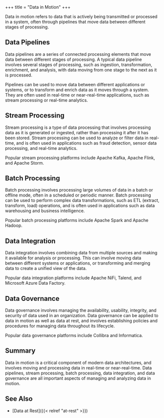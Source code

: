 +++
title = "Data in Motion"
+++

Data in motion refers to data that is actively being transmitted or processed in a system, often through pipelines that move data between different stages of processing.

## Data Pipelines

Data pipelines are a series of connected processing elements that move data between different stages of processing. A typical data pipeline involves several stages of processing, such as ingestion, transformation, enrichment, and analysis, with data moving from one stage to the next as it is processed.

Pipelines can be used to move data between different applications or systems, or to transform and enrich data as it moves through a system. They are often used in real-time or near-real-time applications, such as stream processing or real-time analytics.

## Stream Processing

Stream processing is a type of data processing that involves processing data as it is generated or ingested, rather than processing it after it has been stored. Stream processing can be used to analyze or filter data in real-time, and is often used in applications such as fraud detection, sensor data processing, and real-time analytics.

Popular stream processing platforms include Apache Kafka, Apache Flink, and Apache Storm.

## Batch Processing

Batch processing involves processing large volumes of data in a batch or offline mode, often in a scheduled or periodic manner. Batch processing can be used to perform complex data transformations, such as ETL (extract, transform, load) operations, and is often used in applications such as data warehousing and business intelligence.

Popular batch processing platforms include Apache Spark and Apache Hadoop.

## Data Integration

Data integration involves combining data from multiple sources and making it available for analysis or processing. This can involve moving data between different systems or applications, or transforming and merging data to create a unified view of the data.

Popular data integration platforms include Apache NiFi, Talend, and Microsoft Azure Data Factory.

## Data Governance

Data governance involves managing the availability, usability, integrity, and security of data used in an organization. Data governance can be applied to data in motion as well as data at rest, and involves establishing policies and procedures for managing data throughout its lifecycle.

Popular data governance platforms include Collibra and Informatica.

## Summary

Data in motion is a critical component of modern data architectures, and involves moving and processing data in real-time or near-real-time. Data pipelines, stream processing, batch processing, data integration, and data governance are all important aspects of managing and analyzing data in motion.

## See Also

- [Data at Rest]({{< relref "at-rest" >}})
